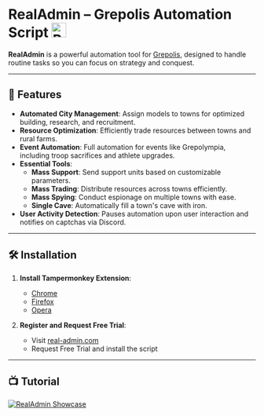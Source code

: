 # RealAdmin – Grepolis Automation Script <img src="https://real-admin.com/images/logo.png" alt="RealAdmin Logo" width="30" height="30">




**RealAdmin** is a powerful automation tool for [Grepolis](https://en.grepolis.com/), designed to handle routine tasks so you can focus on strategy and conquest.

---

## 🚀 Features

- **Automated City Management**: Assign models to towns for optimized building, research, and recruitment.
- **Resource Optimization**: Efficiently trade resources between towns and rural farms.
- **Event Automation**: Full automation for events like Grepolympia, including troop sacrifices and athlete upgrades.
- **Essential Tools**:
  - **Mass Support**: Send support units based on customizable parameters.
  - **Mass Trading**: Distribute resources across towns efficiently.
  - **Mass Spying**: Conduct espionage on multiple towns with ease.
  - **Single Cave**: Automatically fill a town's cave with iron.
- **User Activity Detection**: Pauses automation upon user interaction and notifies on captchas via Discord.

---

## 🛠 Installation

1. **Install Tampermonkey Extension**:
   - [Chrome](https://chrome.google.com/webstore/detail/tampermonkey/dhdgffkkebhmkfjojejmpbldmpobfkfo)
   - [Firefox](https://addons.mozilla.org/firefox/addon/tampermonkey/)
   - [Opera](https://addons.opera.com/extensions/details/tampermonkey-beta/)

2. **Register and Request Free Trial**:
   - Visit [real-admin.com](https://real-admin.com)
   - Request Free Trial and install the script

---

## 📺 Tutorial

[![RealAdmin Showcase](https://img.youtube.com/vi/OX2iAgqxOBg/0.jpg)](https://www.youtube.com/watch?v=OX2iAgqxOBg)
